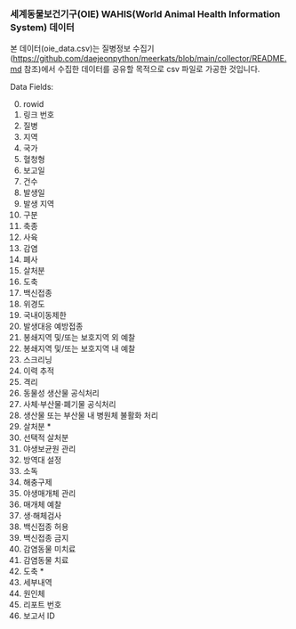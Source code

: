 ### 세계동물보건기구(OIE) WAHIS(World Animal Health Information System) 데이터



본 데이터(oie_data.csv)는 질병정보 수집기(https://github.com/daejeonpython/meerkats/blob/main/collector/README.md 참조)에서 수집한 데이터를 공유할 목적으로 csv 파일로 가공한 것입니다.



Data Fields:

0. rowid
1. 링크 번호
2. 질병
3. 지역
4. 국가
5. 혈청형
6. 보고일
7. 건수
8. 발생일
9. 발생 지역
10. 구분
11. 축종
12. 사육
13. 감염
14. 폐사
15. 살처분
16. 도축
17. 백신접종
18. 위경도
19. 국내이동제한
20. 발생대응 예방접종
21. 봉쇄지역 및/또는 보호지역 외 예찰
22. 봉쇄지역 및/또는 보호지역 내 예찰
23. 스크리닝
24. 이력 추적
25. 격리
26. 동물성 생산물 공식처리
27. 사체·부산물·폐기물 공식처리
28. 생산물 또는 부산물 내 병원체 불활화 처리
29. 살처분 *
30. 선택적 살처분
31. 야생보균원 관리
32. 방역대 설정
33. 소독
34. 해충구제
35. 야생매개체 관리
36. 매개체 예찰
37. 생·해체검사
38. 백신접종 허용
39. 백신접종 금지
40. 감염동물 미치료
41. 감염동물 치료
42. 도축 *
43. 세부내역
44. 원인체
45. 리포트 번호
46. 보고서 ID






